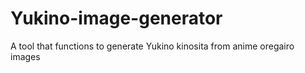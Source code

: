 # Yukino-image-generator
A tool that functions to generate Yukino kinosita from anime oregairo images
